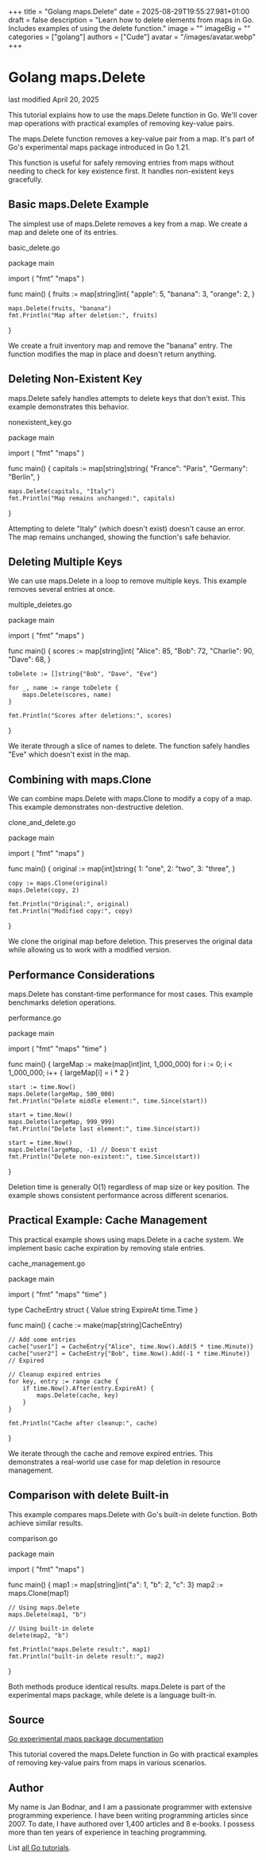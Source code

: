 +++
title = "Golang maps.Delete"
date = 2025-08-29T19:55:27.981+01:00
draft = false
description = "Learn how to delete elements from maps in Go. Includes examples of using the delete function."
image = ""
imageBig = ""
categories = ["golang"]
authors = ["Cude"]
avatar = "/images/avatar.webp"
+++

# Golang maps.Delete

last modified April 20, 2025

This tutorial explains how to use the maps.Delete function in Go.
We'll cover map operations with practical examples of removing key-value pairs.

The maps.Delete function removes a key-value pair from a map. It's
part of Go's experimental maps package introduced in Go 1.21.

This function is useful for safely removing entries from maps without needing
to check for key existence first. It handles non-existent keys gracefully.

## Basic maps.Delete Example

The simplest use of maps.Delete removes a key from a map. We create
a map and delete one of its entries.

basic_delete.go
  

package main

import (
    "fmt"
    "maps"
)

func main() {
    fruits := map[string]int{
        "apple":  5,
        "banana": 3,
        "orange": 2,
    }
    
    maps.Delete(fruits, "banana")
    fmt.Println("Map after deletion:", fruits)
}

We create a fruit inventory map and remove the "banana" entry. The function
modifies the map in place and doesn't return anything.

## Deleting Non-Existent Key

maps.Delete safely handles attempts to delete keys that don't exist.
This example demonstrates this behavior.

nonexistent_key.go
  

package main

import (
    "fmt"
    "maps"
)

func main() {
    capitals := map[string]string{
        "France":  "Paris",
        "Germany": "Berlin",
    }
    
    maps.Delete(capitals, "Italy")
    fmt.Println("Map remains unchanged:", capitals)
}

Attempting to delete "Italy" (which doesn't exist) doesn't cause an error. The
map remains unchanged, showing the function's safe behavior.

## Deleting Multiple Keys

We can use maps.Delete in a loop to remove multiple keys. This
example removes several entries at once.

multiple_deletes.go
  

package main

import (
    "fmt"
    "maps"
)

func main() {
    scores := map[string]int{
        "Alice":   85,
        "Bob":     72,
        "Charlie": 90,
        "Dave":    68,
    }
    
    toDelete := []string{"Bob", "Dave", "Eve"}
    
    for _, name := range toDelete {
        maps.Delete(scores, name)
    }
    
    fmt.Println("Scores after deletions:", scores)
}

We iterate through a slice of names to delete. The function safely handles "Eve"
which doesn't exist in the map.

## Combining with maps.Clone

We can combine maps.Delete with maps.Clone to modify
a copy of a map. This example demonstrates non-destructive deletion.

clone_and_delete.go
  

package main

import (
    "fmt"
    "maps"
)

func main() {
    original := map[int]string{
        1: "one",
        2: "two",
        3: "three",
    }
    
    copy := maps.Clone(original)
    maps.Delete(copy, 2)
    
    fmt.Println("Original:", original)
    fmt.Println("Modified copy:", copy)
}

We clone the original map before deletion. This preserves the original data while
allowing us to work with a modified version.

## Performance Considerations

maps.Delete has constant-time performance for most cases. This
example benchmarks deletion operations.

performance.go
  

package main

import (
    "fmt"
    "maps"
    "time"
)

func main() {
    largeMap := make(map[int]int, 1_000_000)
    for i := 0; i &lt; 1_000_000; i++ {
        largeMap[i] = i * 2
    }
    
    start := time.Now()
    maps.Delete(largeMap, 500_000)
    fmt.Println("Delete middle element:", time.Since(start))
    
    start = time.Now()
    maps.Delete(largeMap, 999_999)
    fmt.Println("Delete last element:", time.Since(start))
    
    start = time.Now()
    maps.Delete(largeMap, -1) // Doesn't exist
    fmt.Println("Delete non-existent:", time.Since(start))
}

Deletion time is generally O(1) regardless of map size or key position. The
example shows consistent performance across different scenarios.

## Practical Example: Cache Management

This practical example shows using maps.Delete in a cache system.
We implement basic cache expiration by removing stale entries.

cache_management.go
  

package main

import (
    "fmt"
    "maps"
    "time"
)

type CacheEntry struct {
    Value    string
    ExpireAt time.Time
}

func main() {
    cache := make(map[string]CacheEntry)
    
    // Add some entries
    cache["user1"] = CacheEntry{"Alice", time.Now().Add(5 * time.Minute)}
    cache["user2"] = CacheEntry{"Bob", time.Now().Add(-1 * time.Minute)} // Expired
    
    // Cleanup expired entries
    for key, entry := range cache {
        if time.Now().After(entry.ExpireAt) {
            maps.Delete(cache, key)
        }
    }
    
    fmt.Println("Cache after cleanup:", cache)
}

We iterate through the cache and remove expired entries. This demonstrates a
real-world use case for map deletion in resource management.

## Comparison with delete Built-in

This example compares maps.Delete with Go's built-in delete
function. Both achieve similar results.

comparison.go
  

package main

import (
    "fmt"
    "maps"
)

func main() {
    map1 := map[string]int{"a": 1, "b": 2, "c": 3}
    map2 := maps.Clone(map1)
    
    // Using maps.Delete
    maps.Delete(map1, "b")
    
    // Using built-in delete
    delete(map2, "b")
    
    fmt.Println("maps.Delete result:", map1)
    fmt.Println("built-in delete result:", map2)
}

Both methods produce identical results. maps.Delete is part of the
experimental maps package, while delete is a language built-in.

## Source

[Go experimental maps package documentation](https://pkg.go.dev/golang.org/x/exp/maps)

This tutorial covered the maps.Delete function in Go with practical
examples of removing key-value pairs from maps in various scenarios.

## Author

My name is Jan Bodnar, and I am a passionate programmer with extensive
programming experience. I have been writing programming articles since 2007.
To date, I have authored over 1,400 articles and 8 e-books. I possess more
than ten years of experience in teaching programming.

List [all Go tutorials](/golang/).